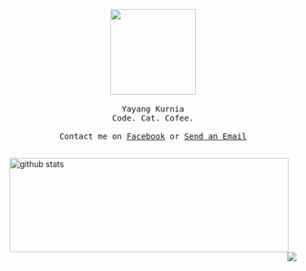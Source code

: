 <p align="center">
  <img src="https://media.giphy.com/media/WUlplcMpOCEmTGBtBW/giphy.gif" width="150">
  <br><br>
  <samp>
    Yayang Kurnia<br>
    Code. Cat. Cofee.
     <br><br>
    Contact me on <a href="https://web.facebook.com/y21kurnia">Facebook</a> or <a href="mailto:y21kurnia@gmail.com">Send an Email</a>
    <br><br>
  </samp>
</p>
<img align="left"
         width="490"
         height="165"
         src="https://github-readme-stats.vercel.app/api/?username=Kurnyannn&show_icons=true&title_color=fffffff&icon_color=000000&text_color=000000"
         alt="github stats"/>
    <a href="https://github.com/anuraghazra/github-readme-stats">
      <img align="right" src="https://github-readme-stats.anuraghazra1.vercel.app/api/top-langs/?username=Kurnyannn" />
    </a><br><br><br>
